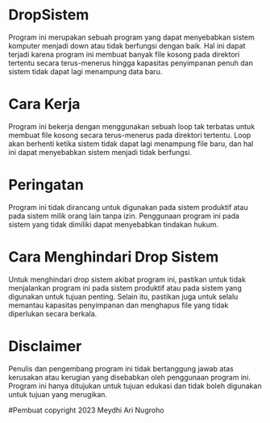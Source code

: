# DropSistem
Program ini merupakan sebuah program yang dapat menyebabkan sistem komputer menjadi down atau tidak berfungsi dengan baik. Hal ini dapat terjadi karena program ini membuat banyak file kosong pada direktori tertentu secara terus-menerus hingga kapasitas penyimpanan penuh dan sistem tidak dapat lagi menampung data baru.

# Cara Kerja
Program ini bekerja dengan menggunakan sebuah loop tak terbatas untuk membuat file kosong secara terus-menerus pada direktori tertentu. Loop akan berhenti ketika sistem tidak dapat lagi menampung file baru, dan hal ini dapat menyebabkan sistem menjadi tidak berfungsi.

# Peringatan
Program ini tidak dirancang untuk digunakan pada sistem produktif atau pada sistem milik orang lain tanpa izin. Penggunaan program ini pada sistem yang tidak dimiliki dapat menyebabkan tindakan hukum.

# Cara Menghindari Drop Sistem
Untuk menghindari drop sistem akibat program ini, pastikan untuk tidak menjalankan program ini pada sistem produktif atau pada sistem yang digunakan untuk tujuan penting. Selain itu, pastikan juga untuk selalu memantau kapasitas penyimpanan dan menghapus file yang tidak diperlukan secara berkala.

# Disclaimer
Penulis dan pengembang program ini tidak bertanggung jawab atas kerusakan atau kerugian yang disebabkan oleh penggunaan program ini. Program ini hanya ditujukan untuk tujuan edukasi dan tidak boleh digunakan untuk tujuan yang merugikan.

#Pembuat
copyright 2023 Meydhi Ari Nugroho
